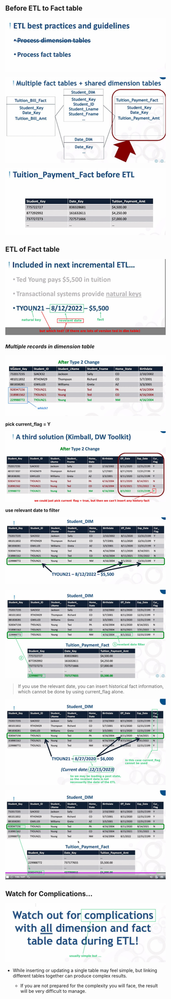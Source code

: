 ## **Before ETL to Fact table**

![Alt after process dimension tables](pic/01.jpg)

![Alt use previous sample](pic/03.jpg)

![Alt before ETL](pic/04.jpg)

## **ETL of Fact table**

![Alt included in next incremental ETL](pic/05.jpg)

### _Multiple records in dimension table_

![Alt after type 2 change in student dim table](pic/07.jpg)

**pick current_flag = Y**

![Alt just pick current_flag = true](pic/09.jpg)

**use relevant date to filter**

![Alt use relevant date to filter](pic/11.jpg)

![Alt get surr key to fact table](pic/12.jpg)

> If you use the relevant date, you can insert historical fact information, which cannot be done by using current_flag alone.

![Alt in case of history fact](pic/13.jpg)

![Alt get surr key of old version to fact table](pic/14.jpg)

## **Watch for Complications...**

![Alt watch for complications](pic/15.jpg)

- While inserting or updating a single table may feel simple, but linking different tables together can produce complex results.

  - If you are not prepared for the complexity you will face, the result will be very difficult to manage.

